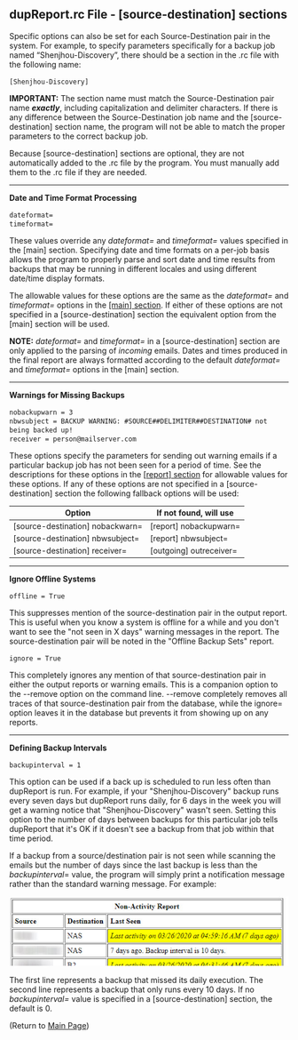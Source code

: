 ## dupReport.rc File - [source-destination] sections

Specific options can also be set for each Source-Destination pair in the system. For example, to specify parameters specifically for a backup job named “Shenjhou-Discovery”, there should be a section in the .rc file with the following name:

```
[Shenjhou-Discovery]
```

**IMPORTANT:** The section name must match the Source-Destination pair name ***exactly***, including capitalization and delimiter characters. If there is any difference between the Source-Destination job name and the [source-destination] section name, the program will not be able to match the proper parameters to the correct backup job.

Because [source-destination] sections are optional, they are not automatically added to the .rc file by the program. You must manually add them to the .rc file if they are needed. 

------

**Date and Time Format Processing**

```
dateformat=
timeformat=
```

These values override any *dateformat=* and *timeformat=* values specified in the [main] section. Specifying date and time formats on a per-job basis allows the program to properly parse and sort date and time results from backups that may be running in different locales and using different date/time display formats. 

The allowable values for these options are the same as the *dateformat=* and *timeformat=* options in the [[main] section](RcFileConfig-Main.md). If either of these options are not specified in a [source-destination] section the equivalent option from the [main] section will be used. 

**NOTE:** *dateformat=* and *timeformat=* in a [source-destination] section are only applied to the parsing of *incoming* emails. Dates and times produced in the final report are always formatted according to the default *dateformat=* and *timeformat=* options in the [main] section.

------

**Warnings for Missing Backups**

```
nobackupwarn = 3
nbwsubject = BACKUP WARNING: #SOURCE##DELIMITER##DESTINATION# not being backed up!
receiver = person@mailserver.com
```

These options specify the parameters for sending out warning emails if a particular backup job has not been seen for a period of time. See the descriptions for these options in the [[report] section](RcFileConfig-ReportSection.md) for allowable values for these options. If any of these options are not specified in a [source-destination] section the following fallback options will be used:

| Option                           | If not found, will use  |
| -------------------------------- | ----------------------- |
| [source-destination] nobackwarn= | [report] nobackupwarn=  |
| [source-destination] nbwsubject= | [report] nbwsubject=    |
| [source-destination] receiver=   | [outgoing] outreceiver= |

------

**Ignore Offline Systems**

```
offline = True
```

This suppresses mention of the source-destination pair in the output report. This is useful when you know a system is offline for a while and you don't want to see the "not seen in X days" warning messages in the report. The source-destination pair will be noted in the "Offline Backup Sets" report.

```
ignore = True
```

This completely ignores any mention of that source-destination pair in either the output reports or warning emails. This is a companion option to the --remove option on the command line. --remove completely removes all traces of that source-destination pair from the database, while the ignore= option leaves it in the database but prevents it from showing up on any reports.

------

**Defining Backup Intervals**

```
backupinterval = 1
```

This option can be used if a back up is scheduled to run less often than dupReport is run. For example, if your "Shenjhou-Discovery" backup runs every seven days but dupReport runs daily, for 6 days in the week you will get a warning notice that "Shenjhou-Discovery" wasn't seen. Setting this option to the number of days between backups for this particular job tells dupReport that it's OK if it doesn't see a backup from that job within that time period. 

If a backup from a source/destination pair is not seen while scanning the emails but the number of days since the last backup is less than the *backupinterval*= value, the program will simply print a notification message rather than the standard warning message. For example:

![](images\interval_example.jpg)

The first line represents a backup that missed its daily execution. The second line represents a backup that only runs every 10 days. If no *backupinterval=* value is specified in a [source-destination] section, the default is 0.





(Return to [Main Page](readme.md))